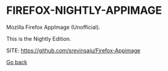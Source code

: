 # FIREFOX-NIGHTLY-APPIMAGE
 
 Mozilla Firefox AppImage (Unofficial).

 This is the Nightly Edition.
 
 SITE: https://github.com/srevinsaju/Firefox-Appimage

 [Go back](https://portable-linux-apps.github.io/apps.html)
